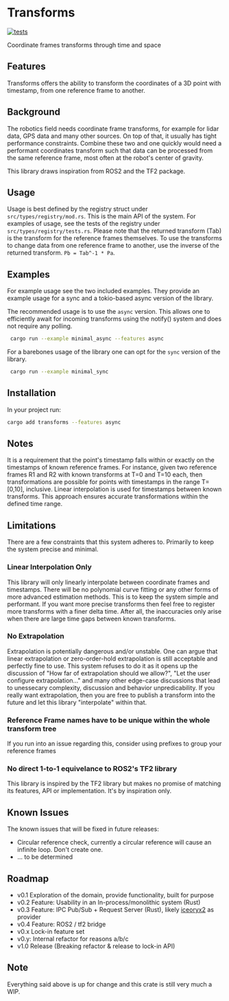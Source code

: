 # Transforms
[![tests](https://github.com/dHofmeister/transforms/actions/workflows/tests.yml/badge.svg)](https://github.com/dHofmeister/transforms/actions/workflows/tests.yml)

Coordinate frames transforms through time and space

## Features
Transforms offers the ability to transform the coordinates of a 3D point with timestamp, from one reference frame to another.

## Background
The robotics field needs coordinate frame transforms, for example for lidar data, GPS data and many other sources. On top of that, it usually has tight performance constraints. Combine these two and one quickly would need a performant coordinates transform such that data can be processed from the same reference frame, most often at the robot's center of gravity. 

This library draws inspiration from ROS2 and the TF2 package. 

## Usage

Usage is best defined by the registry struct under ```src/types/registry/mod.rs```. This is the main API of the system. For examples of usage, see the tests of the registry under ```src/types/registry/tests.rs```. Please note that the returned transform (Tab) is the transform for the reference frames themselves. To use the transforms to change data from one reference frame to another, use the inverse of the returned transform. ```Pb = Tab^-1 * Pa```.

## Examples
For example usage see the two included examples. They provide an example usage for a sync and a tokio-based async version of the library. 

The recommended usage is to use the ```async``` version. This allows one to efficiently await for incoming transforms using the notify() system and does not require any polling.
```bash
 cargo run --example minimal_async --features async
```

For a barebones usage of the library one can opt for the ```sync``` version of the library.
```bash
 cargo run --example minimal_sync
```

## Installation
In your project run:
```bash 
cargo add transforms --features async
```

## Notes
It is a requirement that the point's timestamp falls within or exactly on the timestamps of known reference frames. For instance, given two reference frames R1 and R2 with known transforms at T=0 and T=10 each, then transformations are possible for points with timestamps in the range T=[0,10], inclusive. Linear interpolation is used for timestamps between known transforms. This approach ensures accurate transformations within the defined time range.

## Limitations
There are a few constraints that this system adheres to. Primarily to keep the system precise and minimal.

### Linear Interpolation Only
This library will only linearly interpolate between coordinate frames and timestamps. There will be no polynomial curve fitting or any other forms of more advanced estimation methods. This is to keep the system simple and performant. If you want more precise transforms then feel free to register more transforms with a finer delta time. After all, the inaccuracies only arise when there are large time gaps between known transforms.

### No Extrapolation
Extrapolation is potentially dangerous and/or unstable. One can argue that linear extrapolation or zero-order-hold extrapolation is still acceptable and perfectly fine to use. This system refuses to do it as it opens up the discussion of "How far of extrapolation should we allow?", "Let the user configure extrapolation..." and many other edge-case discussions that lead to unessecary complexity, discussion and behavior unpredicability. If you really want extrapolation, then you are free to publish a transform into the future and let this library "interpolate" within that.
### Reference Frame names have to be unique within the whole transform tree
If you run into an issue regarding this, consider using prefixes to group your reference frames

### No direct 1-to-1 equivelance to ROS2's TF2 library
This library is inspired by the TF2 library but makes no promise of matching its features, API or implementation. It's by inspiration only.

## Known Issues
The known issues that will be fixed in future releases: 
- Circular reference check, currently a circular reference will cause an infinite loop. Don't create one. 
- ... to be determined

## Roadmap

- v0.1 Exploration of the domain, provide functionality, built for purpose
- v0.2 Feature: Usability in an In-process/monolithic system (Rust)
- v0.3 Feature: IPC Pub/Sub + Request Server (Rust), likely [iceoryx2](https://github.com/eclipse-iceoryx/iceoryx2) as provider
- v0.4 Feature: ROS2 / tf2 bridge
- v0.x Lock-in feature set
- v0.y: Internal refactor for reasons a/b/c
- v1.0 Release (Breaking refactor & release to lock-in API)


## Note
Everything said above is up for change and this crate is still very much a WIP.
